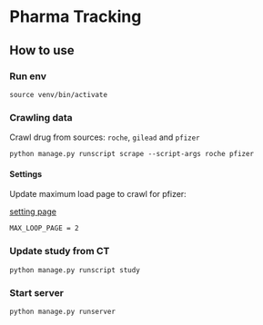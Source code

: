 # Pharma Tracking
## How to use
### Run env
`source venv/bin/activate`

### Crawling data
Crawl drug from sources: `roche`, `gilead` and `pfizer`

`python manage.py runscript scrape --script-args roche pfizer`

#### Settings

Update maximum load page to crawl for pfizer:

[setting page](gdlampe/pharmatrack/blob/master/scripts/pfizer_header.py#L25)

`MAX_LOOP_PAGE = 2`

### Update study from CT

`python manage.py runscript study`

### Start server
`python manage.py runserver`